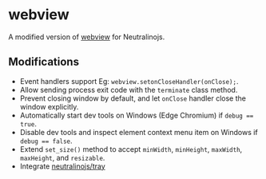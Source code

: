 # webview

A modified version of [webview](https://github.com/webview/webview) for Neutralinojs.

## Modifications

- Event handlers support Eg: `webview.setonCloseHandler(onClose);`.
- Allow sending process exit code with the `terminate` class method.
- Prevent closing window by default, and let `onClose` handler close the window explicitly. 
- Automatically start dev tools on Windows (Edge Chromium) if `debug == true`.
- Disable dev tools and inspect element context menu item on Windows if `debug == false`.
- Extend `set_size()` method to accept `minWidth`, `minHeight`, `maxWidth`, `maxHeight`, and `resizable`.
- Integrate [neutralinojs/tray](https://github.com/neutralinojs/tray)

